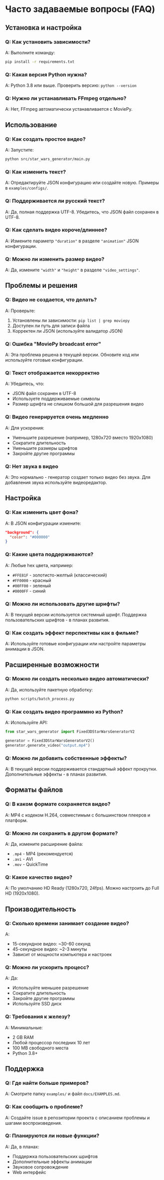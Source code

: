 # Часто задаваемые вопросы (FAQ)

## Установка и настройка

### Q: Как установить зависимости?
A: Выполните команду:
```bash
pip install -r requirements.txt
```

### Q: Какая версия Python нужна?
A: Python 3.8 или выше. Проверить версию: `python --version`

### Q: Нужно ли устанавливать FFmpeg отдельно?
A: Нет, FFmpeg автоматически устанавливается с MoviePy.

## Использование

### Q: Как создать простое видео?
A: Запустите:
```bash
python src/star_wars_generator/main.py
```

### Q: Как изменить текст?
A: Отредактируйте JSON конфигурацию или создайте новую. Примеры в `examples/configs/`.

### Q: Поддерживается ли русский текст?
A: Да, полная поддержка UTF-8. Убедитесь, что JSON файл сохранен в UTF-8.

### Q: Как сделать видео короче/длиннее?
A: Измените параметр `"duration"` в разделе `"animation"` JSON конфигурации.

### Q: Можно ли изменить размер видео?
A: Да, измените `"width"` и `"height"` в разделе `"video_settings"`.

## Проблемы и решения

### Q: Видео не создается, что делать?
A: Проверьте:
1. Установлены ли зависимости: `pip list | grep moviepy`
2. Доступен ли путь для записи файла
3. Корректен ли JSON (используйте валидатор JSON)

### Q: Ошибка "MoviePy broadcast error"
A: Эта проблема решена в текущей версии. Обновите код или используйте готовые конфигурации.

### Q: Текст отображается некорректно
A: Убедитесь, что:
- JSON файл сохранен в UTF-8
- Используете поддерживаемые символы
- Размер шрифта не слишком большой для разрешения видео

### Q: Видео генерируется очень медленно
A: Для ускорения:
- Уменьшите разрешение (например, 1280x720 вместо 1920x1080)
- Сократите длительность
- Уменьшите размеры шрифтов
- Закройте другие программы

### Q: Нет звука в видео
A: Это нормально - генератор создает только видео без звука. Для добавления звука используйте видеоредактор.

## Настройка

### Q: Как изменить цвет фона?
A: В JSON конфигурации измените:
```json
"background": {
  "color": "#000000"
}
```

### Q: Какие цвета поддерживаются?
A: Любые hex цвета, например:
- `#FFE81F` - золотисто-желтый (классический)
- `#FF0000` - красный
- `#00FF00` - зеленый
- `#0000FF` - синий

### Q: Можно ли использовать другие шрифты?
A: В текущей версии используется системный шрифт. Поддержка пользовательских шрифтов - в планах развития.

### Q: Как создать эффект перспективы как в фильме?
A: Используйте готовые конфигурации или настройте параметры анимации в JSON.

## Расширенные возможности

### Q: Можно ли создать несколько видео автоматически?
A: Да, используйте пакетную обработку:
```bash
python scripts/batch_process.py
```

### Q: Как создать видео программно из Python?
A: Используйте API:
```python
from star_wars_generator import Fixed3DStarWarsGeneratorV2

generator = Fixed3DStarWarsGeneratorV2()
generator.generate_video("output.mp4")
```

### Q: Можно ли добавить собственные эффекты?
A: В текущей версии поддерживается стандартный эффект прокрутки. Дополнительные эффекты - в планах развития.

## Форматы файлов

### Q: В каком формате сохраняется видео?
A: MP4 с кодеком H.264, совместимым с большинством плееров и платформ.

### Q: Можно ли сохранить в другом формате?
A: Да, измените расширение файла:
- `.mp4` - MP4 (рекомендуется)
- `.avi` - AVI
- `.mov` - QuickTime

### Q: Какое качество видео?
A: По умолчанию HD Ready (1280x720, 24fps). Можно настроить до Full HD (1920x1080).

## Производительность

### Q: Сколько времени занимает создание видео?
A: 
- 15-секундное видео: ~30-60 секунд
- 45-секундное видео: ~2-3 минуты
- Зависит от мощности компьютера и настроек

### Q: Можно ли ускорить процесс?
A: Да:
- Используйте меньшее разрешение
- Сократите длительность
- Закройте другие программы
- Используйте SSD диск

### Q: Требования к железу?
A: Минимальные:
- 2 GB RAM
- Любой процессор последних 10 лет
- 100 MB свободного места
- Python 3.8+

## Поддержка

### Q: Где найти больше примеров?
A: Смотрите папку `examples/` и файл `docs/EXAMPLES.md`.

### Q: Как сообщить о проблеме?
A: Создайте issue в репозитории проекта с описанием проблемы и шагами воспроизведения.

### Q: Планируются ли новые функции?
A: Да, в планах:
- Поддержка пользовательских шрифтов
- Дополнительные эффекты анимации
- Звуковое сопровождение
- Web интерфейс
